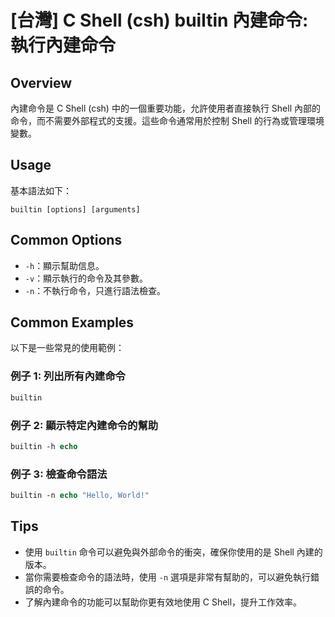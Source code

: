 # [台灣] C Shell (csh) builtin 內建命令: 執行內建命令

## Overview
內建命令是 C Shell (csh) 中的一個重要功能，允許使用者直接執行 Shell 內部的命令，而不需要外部程式的支援。這些命令通常用於控制 Shell 的行為或管理環境變數。

## Usage
基本語法如下：
```
builtin [options] [arguments]
```

## Common Options
- `-h`：顯示幫助信息。
- `-v`：顯示執行的命令及其參數。
- `-n`：不執行命令，只進行語法檢查。

## Common Examples
以下是一些常見的使用範例：

### 例子 1: 列出所有內建命令
```csh
builtin
```

### 例子 2: 顯示特定內建命令的幫助
```csh
builtin -h echo
```

### 例子 3: 檢查命令語法
```csh
builtin -n echo "Hello, World!"
```

## Tips
- 使用 `builtin` 命令可以避免與外部命令的衝突，確保你使用的是 Shell 內建的版本。
- 當你需要檢查命令的語法時，使用 `-n` 選項是非常有幫助的，可以避免執行錯誤的命令。
- 了解內建命令的功能可以幫助你更有效地使用 C Shell，提升工作效率。